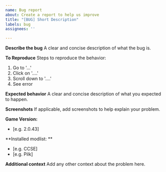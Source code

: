```yaml
---
name: Bug report
about: Create a report to help us improve
title: "[BUG] Short Description"
labels: bug
assignees: ''

---
```


**Describe the bug**
A clear and concise description of what the bug is.

**To Reproduce**
Steps to reproduce the behavior:
1. Go to '...'
2. Click on '....'
3. Scroll down to '....'
4. See error

**Expected behavior**
A clear and concise description of what you expected to happen.

**Screenshots**
If applicable, add screenshots to help explain your problem.

**Game Version:**
 - [e.g. 2.0.43]

**Installed modlist: **
- [e.g. CCSE]
- [e.g. Pilk]

**Additional context**
Add any other context about the problem here.
